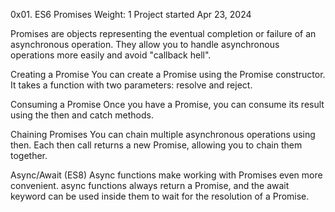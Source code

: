 0x01. ES6 Promises
Weight: 1
Project started Apr 23, 2024

Promises are objects representing the eventual completion or failure of an asynchronous operation. They allow you to handle asynchronous operations more easily and avoid "callback hell".

Creating a Promise
You can create a Promise using the Promise constructor. It takes a function with two parameters: resolve and reject.

Consuming a Promise
Once you have a Promise, you can consume its result using the then and catch methods.

Chaining Promises
You can chain multiple asynchronous operations using then. Each then call returns a new Promise, allowing you to chain them together.

Async/Await (ES8)
Async functions make working with Promises even more convenient. async functions always return a Promise, and the await keyword can be used inside them to wait for the resolution of a Promise.
